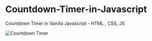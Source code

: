 # Countdown-Timer-in-Javascript
Countdown Timer in Vanilla Javascript - HTML , CSS, JS

![Countdown Timer](https://user-images.githubusercontent.com/73035495/232297233-b25f0b05-2ce8-4b99-b7fa-37c6258204aa.png)

